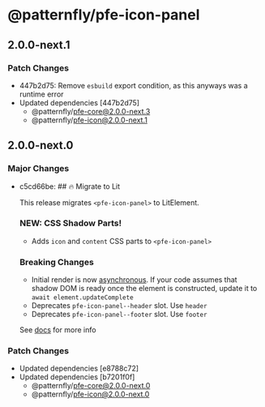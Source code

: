 # @patternfly/pfe-icon-panel

## 2.0.0-next.1

### Patch Changes

- 447b2d75: Remove `esbuild` export condition, as this anyways was a runtime error
- Updated dependencies [447b2d75]
  - @patternfly/pfe-core@2.0.0-next.3
  - @patternfly/pfe-icon@2.0.0-next.1

## 2.0.0-next.0

### Major Changes

- c5cd66be: ## 🔥 Migrate to Lit

  This release migrates `<pfe-icon-panel>` to LitElement.

  ### NEW: CSS Shadow Parts!

  - Adds `icon` and `content` CSS parts to `<pfe-icon-panel>`

  ### Breaking Changes

  - Initial render is now [asynchronous](https://lit.dev/docs/components/lifecycle/#reactive-update-cycle).
    If your code assumes that shadow DOM is ready once the element is constructed, update it to `await element.updateComplete`
  - Deprecates `pfe-icon-panel--header` slot. Use `header`
  - Deprecates `pfe-icon-panel--footer` slot. Use `footer`

  See [docs](https://patternflyelements.org/components/icon-panel/) for more info

### Patch Changes

- Updated dependencies [e8788c72]
- Updated dependencies [b7201f0f]
  - @patternfly/pfe-core@2.0.0-next.0
  - @patternfly/pfe-icon@2.0.0-next.0
